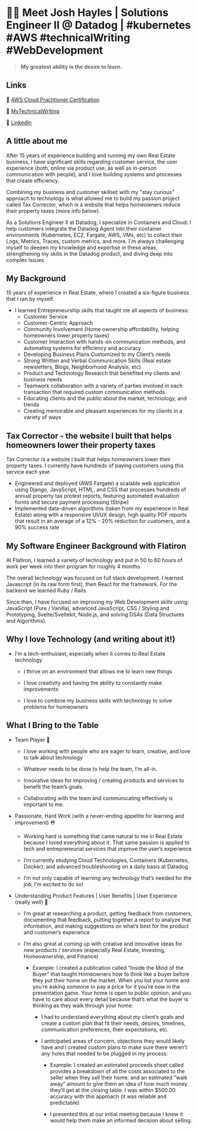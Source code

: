
# 🙋‍♂️   Meet Josh Hayles  |  Solutions Engineer II @ Datadog | #kubernetes #AWS #technicalWriting #WebDevelopment
> **My greatest ability is the desire to learn.**

## Links

🔗 [AWS Cloud Practitioner Certification](https://www.credly.com/badges/64aa49f6-67db-403d-967f-c34014a286c8/public_url)

🔗 [MyTechnicalWriting](https://staycurious.io/lists)

🔗 [LinkedIn](https://www.linkedin.com/in/joshhayles/)


## A little about me

After 15 years of experience building and running my own Real Estate business, I have significant skills regarding customer service, the user experience (both, online via product use, as well as in-person communication with people), and I love building systems and processes that create efficiency. 

Combining my business and customer skillset with my "stay curious" approach to technology is what allowed me to build my passion project called Tax Corrector, which is a website that helps homeowners reduce their property taxes (more info below).

As a Solutions Engineer II at Datadog, I specialize in Containers and Cloud. I help customers integrate the Datadog Agent into their container environments (Kubernetes, EC2, Fargate, AWS, VMs, etc) to collect their Logs, Metrics, Traces, custom metrics, and more. I'm always challenging myself to deepen my knowledge and expertise in these areas, strengthening my skills in the Datadog product, and diving deep into complex issues.

## My Background
15 years of experience in Real Estate, where I created a six-figure business that I ran by myself.
  
  - I learned Entrepreneurship skills that taught me all aspects of business:
       - Customer Service
       - Customer-Centric Approach
       - Community Involvement (Home ownership affordability, helping homeowners lower property taxes)
       - Customer Interaction with hands-on communication methods, and automating systems for efficiency and accuracy 
       - Developing Business Plans Customized to my Client’s needs
       - Strong Written and Verbal Communication Skills (Real estate newsletters, Blogs, Neighborhood Analysis, etc)
       - Product and Technology Research that benefited my clients and business needs
       - Teamwork collaboration with a variety of parties involved in each transaction that required custom communication methods
       - Educating clients and the public about the market, technology, and trends
       - Creating memorable and pleasant experiences for my clients in a variety of ways

## Tax Corrector - the website I built that helps homeowners lower their property taxes
Tax Corrector is a website I built that helps homeowners lower their property taxes. I currently have hundreds of paying customers using this service each year. 

- Engineered and deployed (AWS Fargate) a scalable web application using Django, JavaScript, HTML, and CSS that processes hundreds of annual property tax protest reports, featuring automated evaluation forms and secure payment processing (Stripe)
- Implemented data-driven algorithms (taken from my experience in Real Estate) along with a responsive UI/UX design, high quality PDF reports that result in an average of a 12% - 20% reduction for customers, and a 90% success rate

## My Software Engineer Background with Flatiron
At Flatiron, I learned a variety of technology and put in 50 to 60 hours of work per week into their program for roughly 4 months

The overall technology was focused on full stack development. I learned Javascript (in its raw form first), then React for the framework. For the backend we learned Ruby / Rails.

Since then, I have focused on improving my Web Development skills using: JavaScript (Pure / Vanilla), advanced JavaScript, CSS / Styling and Prototyping, Svelte/Sveltekit, Node.js, and solving DSAs (Data Structures and Algorithms).

## Why I love Technology (and writing about it!)
- I’m a tech-enthusiast, especially when it comes to Real Estate technology

    - I thrive on an environment that allows me to learn new things
    
    - I love creativity and having the ability to constantly make improvements
    
    - I love to combine my business skills with technology to solve problems for homeowners
    
    
## What I Bring to the Table
- Team Player  👊 
    - I love working with people who are eager to learn, creative, and love to talk about technology
    
    - Whatever needs to be done to help the team, I’m all-in.

    - Innovative ideas for improving / creating products and services to benefit the team’s goals.

    - Collaborating with the team and communicating effectively is important to me.


- Passionate, Hard Work (with a never-ending appetite for learning and improvement)  ⛑️ 
    - Working hard is something that came natural to me in Real Estate because I loved everything about it. That same passion is applied to tech and entrepreneurial services that improve the user’s experience 
    
    - I’m currently studying Cloud Technologies, Containers (Kubernetes, Docker), and advanced troubleshooting on a daily basis at Datadog
    
    - I’m not only capable of learning any technology that’s needed for the job, I’m excited to do so!


- Understanding Product Features | User Benefits | User Experience (really well)  🤗 
    - I’m great at researching a product, getting feedback from customers, documenting that feedback, putting together a report to analyze that information, and making suggestions on what’s best for the product and customer’s experience
    
    - I’m also great at coming up with creative and innovative ideas for new products / services (especially Real Estate, Investing, Homeownership, and Finance)
    
        - Example: I created a publication called “Inside the Mind of the Buyer” that taught Homeowners how to think like a buyer before they put their home on the market. When you list your home and you’re asking someone to pay a price for it you’re now in the presentation game. Your home is open to public opinion, and you have to care about every detail because that’s what the buyer is thinking as they walk through your home:
        
            - I had to understand everything about my client’s goals and create a custom plan that fit their needs, desires, timelines, communication preferences, their expectations, etc.
            
            - I anticipated areas of concern, objections they would likely have and I created custom plans to make sure there weren’t any holes that needed to be plugged in my process:
            
                - Example: I created an estimated proceeds sheet called provides a breakdown of all the costs associated to the seller when they sell their home, and an estimated “walk away” amount to give them an idea of how much money they’ll get at the closing table. I was within $500.00 accuracy with this approach (it was reliable and predictable)
                
                - I presented this at our initial meeting because I knew it would help them make an informed decision about selling.
